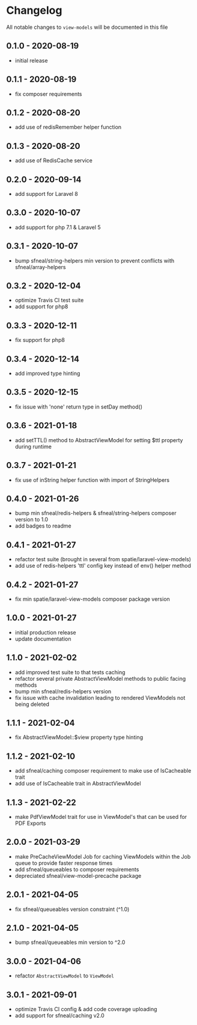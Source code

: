 # Changelog

All notable changes to `view-models` will be documented in this file

## 0.1.0 - 2020-08-19
- initial release


## 0.1.1 - 2020-08-19
- fix composer requirements


## 0.1.2 - 2020-08-20
- add use of redisRemember helper function


## 0.1.3 - 2020-08-20
- add use of RedisCache service


## 0.2.0 - 2020-09-14
- add support for Laravel 8


## 0.3.0 - 2020-10-07
- add support for php 7.1 & Laravel 5


## 0.3.1 - 2020-10-07
- bump sfneal/string-helpers min version to prevent conflicts with sfneal/array-helpers


## 0.3.2 - 2020-12-04
- optimize Travis CI test suite
- add support for php8


## 0.3.3 - 2020-12-11
- fix support for php8


## 0.3.4 - 2020-12-14
- add improved type hinting


## 0.3.5 - 2020-12-15
- fix issue with 'none' return type in setDay method()


## 0.3.6 - 2021-01-18
- add setTTL() method to AbstractViewModel for setting $ttl property during runtime


## 0.3.7 - 2021-01-21
- fix use of inString helper function with import of StringHelpers


## 0.4.0 - 2021-01-26
- bump min sfneal/redis-helpers & sfneal/string-helpers composer version to 1.0
- add badges to readme


## 0.4.1 - 2021-01-27
- refactor test suite (brought in several from spatie/laravel-view-models)
- add use of redis-helpers 'ttl' config key instead of env() helper method


## 0.4.2 - 2021-01-27
- fix min spatie/laravel-view-models composer package version


## 1.0.0 - 2021-01-27
- initial production release
- update documentation


## 1.1.0 - 2021-02-02
- add improved test suite to that tests caching
- refactor several private AbstractViewModel methods to public facing methods
- bump min sfneal/redis-helpers version
- fix issue with cache invalidation leading to rendered ViewModels not being deleted


## 1.1.1 - 2021-02-04
- fix AbstractViewModel::$view property type hinting


## 1.1.2 - 2021-02-10
- add sfneal/caching composer requirement to make use of IsCacheable trait
- add use of IsCacheable trait in AbstractViewModel


## 1.1.3 - 2021-02-22
- make PdfViewModel trait for use in ViewModel's that can be used for PDF Exports


## 2.0.0 - 2021-03-29
- make PreCacheViewModel Job for caching ViewModels within the Job queue to provide faster response times
- add sfneal/queueables to composer requirements
- depreciated sfneal/view-model-precache package


## 2.0.1 - 2021-04-05
- fix sfneal/queueables version constraint (^1.0)


## 2.1.0 - 2021-04-05
- bump sfneal/queueables min version to ^2.0


## 3.0.0 - 2021-04-06
- refactor `AbstractViewModel` to `ViewModel`

 
## 3.0.1 - 2021-09-01
- optimize Travis CI config & add code coverage uploading
- add support for sfneal/caching v2.0

